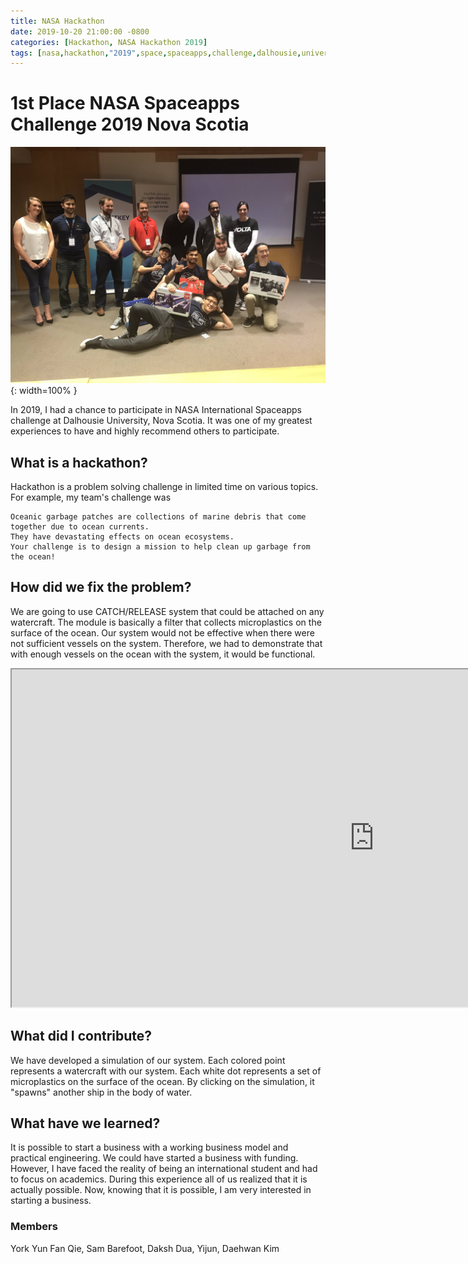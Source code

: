```yaml
---
title: NASA Hackathon
date: 2019-10-20 21:00:00 -0800
categories: [Hackathon, NASA Hackathon 2019]
tags: [nasa,hackathon,"2019",space,spaceapps,challenge,dalhousie,university,daehwan,kim,david]     # TAG names should always be lowercase
---
```


# 1st Place NASA Spaceapps Challenge 2019 Nova Scotia

![Desktop View](/assets/images/yearbook/image3.png){: width=100% }

In 2019, I had a chance to participate in NASA International Spaceapps challenge at Dalhousie University, Nova Scotia. It was one of my greatest experiences to have and highly recommend others to participate.

## What is a hackathon?

Hackathon is a problem solving challenge in limited time on various topics. For example, my team's challenge was

```
Oceanic garbage patches are collections of marine debris that come together due to ocean currents.
They have devastating effects on ocean ecosystems.
Your challenge is to design a mission to help clean up garbage from the ocean!
```

## How did we fix the problem?

We are going to use CATCH/RELEASE system that could be attached on any watercraft. The module is basically a filter that collects microplastics on the surface of the ocean. Our system would not be effective when there were not sufficient vessels on the system. Therefore, we had to demonstrate that with enough vessels on the ocean with the system, it would be functional.

<iframe src="https://editor.p5js.org/rlaeoghks112/full/Wf4_7bo1l" width="1160" height="540"></iframe>

## What did I contribute?

We have developed a simulation of our system. Each colored point represents a watercraft with our system. Each white dot represents a set of microplastics on the surface of the ocean. By clicking on the simulation, it "spawns" another ship in the body of water.

## What have we learned?

It is possible to start a business with a working business model and practical engineering. We could have started a business with funding. However, I have faced the reality of being an international student and had to focus on academics. During this experience all of us realized that it is actually possible. Now, knowing that it is possible, I am very interested in starting a business.

### Members
York Yun Fan Qie, Sam Barefoot, Daksh Dua, Yijun, Daehwan Kim


